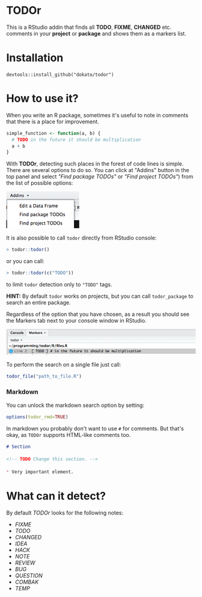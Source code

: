 # TODOr

This is a RStudio addin that finds all **TODO**, **FIXME**, **CHANGED** etc. comments in your **project** or **package** and shows them as a markers list.

# Installation

```
devtools::install_github("dokato/todor")
```

# How to use it?

When you write an R package, sometimes it's useful to note in comments that there is a place for improvement.

```r
simple_function <- function(a, b) {
  # TODO in the future it should be multiplication
  a + b
}
```

With **TODOr**, detecting such places in the forest of code lines is simple. There are several options to do so. You can click at "Addins" button in the top panel and select *"Find package TODOs"* or *"Find project TODOs"*) from the list of possible options:

![Addins panel](images/pic1.png)

It is also possible to call `todor` directly from RStudio console:

```r
> todor::todor()
```

or you can call:

```r
> todor::todor(c("TODO"))
```

to limit `todor` detection only to `"TODO"` tags.

**HINT:** By default `todor` works on projects, but you can call `todor_package` to search an entire package.

Regardless of the option that you have chosen, as a result you should see the Markers tab next to your console window in RStudio.

![TODO Markers](images/pic2.png)

To perform the search on a single file just call:

```r
todor_file("path_to_file.R")
```

### Markdown
You can unlock the markdown search option by setting:

```r
options(todor_rmd=TRUE)
```

In markdown you probably don't want to use `#` for comments. But that's okay, as `TODOr` supports HTML-like comments too.

```md
# Section

<!-- TODO Change this section. -->

* Very important element.
```

# What can it detect?

By default *TODOr* looks for the following notes:

- _FIXME_
- _TODO_
- _CHANGED_
- _IDEA_
- _HACK_
- _NOTE_
- _REVIEW_
- _BUG_
- _QUESTION_
- _COMBAK_
- _TEMP_
